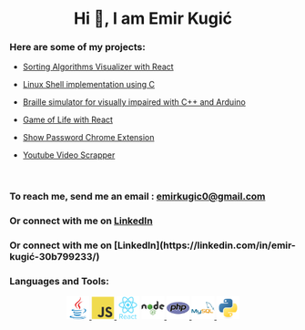 <h1 align="center">Hi 👋, I am Emir Kugić</h1>

<h3 align="left">Here are some of my projects:</h3>
<p align="left">



- [Sorting Algorithms Visualizer with React](https://github.com/emirkugic/React-Sorting-Algorithms-Visualizer)

- [Linux Shell implementation using C](https://github.com/emirkugic/Shell-Implementation-with-C)

- [Braille simulator for visually impaired with C++ and Arduino](https://github.com/emirkugic/Arduino-Braille-helper-for-visually-impaired)

- [Game of Life with React](https://github.com/emirkugic/React-Game-of-Life)
  
- [Show Password Chrome Extension](https://github.com/emirkugic/Show-Password-Chrome-Extension)
   
- [Youtube Video Scrapper](https://github.com/emirkugic/youtube-scrapper)


</p>

<br>

<h3> To reach me, send me an email : <b><a href="mailto:emirkugic0@gmail.com">emirkugic0@gmail.com</a></b></h3>

<h3 align="left">Or connect with me on <a href="https://linkedin.com/in/emir-kugić-30b799233/">LinkedIn</a></h3>


<h3 align="left">Or connect with me on [LinkedIn](https://linkedin.com/in/emir-kugić-30b799233/) </h3>





<h3 align="left">Languages and Tools:</h3> 

</a> 

<p align="center"> <a href="https://www.java.com" target="_blank" rel="noreferrer"> <img src="https://raw.githubusercontent.com/devicons/devicon/master/icons/java/java-original.svg" alt="java" width="40" height="40"/> </a>  </a> 
<a href="https://developer.mozilla.org/en-US/docs/Web/JavaScript" target="_blank" rel="noreferrer"> <img src="https://raw.githubusercontent.com/devicons/devicon/master/icons/javascript/javascript-original.svg" alt="javascript" width="40" height="40"/> </a>           </a> 
<a href="https://reactjs.org/" target="_blank" rel="noreferrer"> <img src="https://raw.githubusercontent.com/devicons/devicon/master/icons/react/react-original-wordmark.svg" alt="react" width="40" height="40"/></a>
<a href="https://nodejs.org" target="_blank" rel="noreferrer"> <img src="https://raw.githubusercontent.com/devicons/devicon/master/icons/nodejs/nodejs-original-wordmark.svg" alt="nodejs" width="40" height="40"/> 
<a href="https://www.php.net" target="_blank" rel="noreferrer"> <img src="https://raw.githubusercontent.com/devicons/devicon/master/icons/php/php-original.svg" alt="php" width="40" height="40"/> </a> 
<a href="https://www.mysql.com/" target="_blank" rel="noreferrer"> <img src="https://raw.githubusercontent.com/devicons/devicon/master/icons/mysql/mysql-original-wordmark.svg" alt="mysql" width="40" height="40"/> 
 <a href="https://www.python.org" target="_blank" rel="noreferrer"> <img src="https://raw.githubusercontent.com/devicons/devicon/master/icons/python/python-original.svg" alt="python" width="40" height="40"/>     
 </p>

